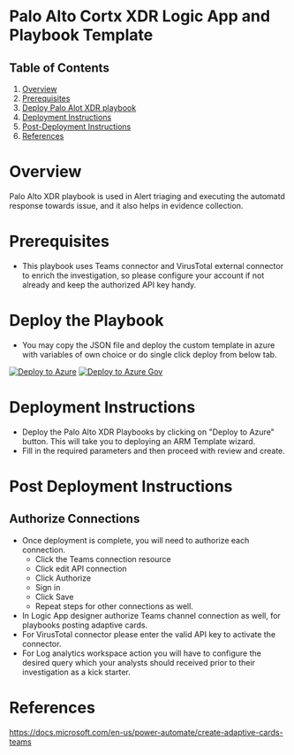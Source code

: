 # Palo Alto Cortx XDR Logic App and Playbook Template

## Table of Contents

1. [Overview](#overview)
1. [Prerequisites](#prerequisites)
1. [Deploy Palo Alot XDR playbook](#deployall) 
1. [Deployment Instructions](#instructions)
1. [Post-Deployment Instructions](#postdeployment)
1. [References](#references)

<a name="overview">

# Overview 

Palo Alto XDR playbook is used in Alert triaging and executing the automatd response towards issue, and it also helps in evidence collection.

<a name="prerequisites">

# Prerequisites 
- This playbook uses Teams connector and VirusTotal external connector to enrich the investigation, so please configure your account if not already and keep the authorized API key handy.


<a name="deployall">

# Deploy the Playbook
- You may copy the JSON file and deploy the custom template in azure with variables of own choice or do single click deploy from below tab.

[![Deploy to Azure](https://aka.ms/deploytoazurebutton)](https://portal.azure.com/#create/Microsoft.Template/uri/https%3A%2F%2Fraw.githubusercontent.com%2Fc03vikas%2FAzure-Sentinel-1%2Fc03vikas%2FPlaybooks%2FPaloAltoXDR%2Fazuredeploy.json)
[![Deploy to Azure Gov](https://aka.ms/deploytoazuregovbutton)](https://portal.azure.us/#create/Microsoft.Template/uri/https%3A%2F%2Fraw.githubusercontent.com%2Fc03vikas%2FAzure-Sentinel-1%2Fc03vikas%2FPlaybooks%2FPaloAltoXDR%2Fazuredeploy.json)


<a name="instructions">

# Deployment Instructions 
- Deploy the Palo Alto XDR Playbooks by clicking on "Deploy to Azure" button. This will take you to deploying an ARM Template wizard.
- Fill in the required parameters and then proceed with review and create.


<a name="postdeployment">

# Post Deployment Instructions 
## Authorize Connections
* Once deployment is complete, you will need to authorize each connection.
  - Click the Teams connection resource
  - Click edit API connection
  - Click Authorize
  - Sign in
  - Click Save
  - Repeat steps for other connections as well.
* In Logic App designer authorize Teams channel connection as well, for playbooks posting adaptive cards.
* For VirusTotal connector please enter the valid API key to activate the connector.
* For Log analytics workspace action you will have to configure the desired query which your analysts should received prior to their investigation as a kick starter.



<a name="references">

# References
https://docs.microsoft.com/en-us/power-automate/create-adaptive-cards-teams 
